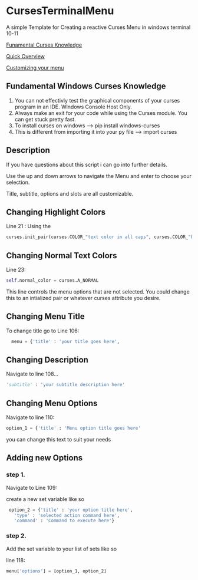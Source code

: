 # CursesTerminalMenu
A simple Template for Creating a reactive Curses Menu in windows terminal 10-11







[Funamental Curses Knowledge](<#fundamental-windows-curses-knowledge> "New to Curses")

[Quick Overview](<#description> "A quick description of the script")

[Customizing your menu](<#changing-highlight-colors> "New to Curses")




## Fundamental Windows Curses Knowledge

1. You can not effectivly test the graphical components of your curses program in an IDE. Windows Console Host Only.
2. Always make an exit for your code while using the Curses module. You can get stuck pretty fast.
3. To install curses on windows --> pip install windows-curses
4. This is different from importing it into your py file --> import curses


## Description

If you have questions about this script i can go into further details.

Use the up and down arrows to navigate the Menu and enter to choose your selection.

Title, subtitle, options and slots are all customizable. 


## Changing Highlight Colors

Line 21 : Using the

``````python
curses.init_pair(curses.COLOR_"text color in all caps", curses.COLOR_"background color in all caps")
``````

## Changing Normal Text Colors

Line 23:

````python
self.normal_color = curses.A_NORMAL
````

This line controls the menu options that are not selected. You could change this to an intialized pair or whatever curses attribute you desire.

## Changing Menu Title

To change title go to Line 106:

````python
  menu = {'title' : 'your title goes here',
````

## Changing Description

Navigate to line 108...

`````python
'subtitle' : 'your subtitle description here'
`````

## Changing Menu Options

Navigate to line 110:

````python
option_1 = {'title' : 'Menu option title goes here'
````

you can change this text to suit your needs
  
## Adding new Options

### step 1.
 Navigate to Line 109:
 
 create a new set variable like so
 ````python
  option_2 = {'title' : 'your option title here',
    'type' : 'selected action command here',
    'command' : 'Command to execute here'}
  ````
### step 2.

Add the set variable to your list of sets like so

line 118:

`````python
menu['options'] = [option_1, option_2]
`````


  
  
  
 
